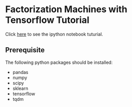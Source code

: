 # Factorization Machines with Tensorflow Tutorial

Click [here](https://github.com/babakx/fm_tensorflow/blob/master/fm_tensorflow.ipynb) to see the ipython notebook tuturial.

## Prerequisite

The following python packages should be installed: 
- pandas
- numpy 
- scipy 
- sklearn 
- tensorflow
- tqdm
